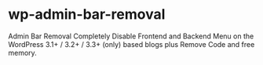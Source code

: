 wp-admin-bar-removal
====================

Admin Bar Removal Completely Disable Frontend and Backend Menu on the WordPress 3.1+ / 3.2+ / 3.3+ (only) based blogs plus Remove Code and free memory.
